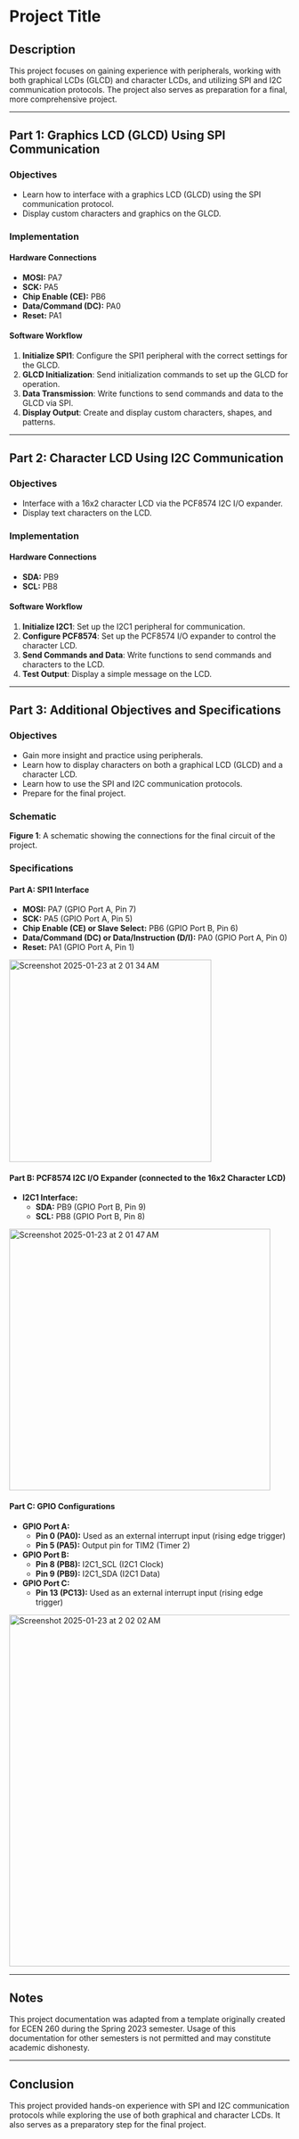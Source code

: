 # Project Title

## Description
This project focuses on gaining experience with peripherals, working with both graphical LCDs (GLCD) and character LCDs, and utilizing SPI and I2C communication protocols. The project also serves as preparation for a final, more comprehensive project.

---

## Part 1: Graphics LCD (GLCD) Using SPI Communication

### Objectives
- Learn how to interface with a graphics LCD (GLCD) using the SPI communication protocol.
- Display custom characters and graphics on the GLCD.

### Implementation
#### Hardware Connections
- **MOSI:** PA7
- **SCK:** PA5
- **Chip Enable (CE):** PB6
- **Data/Command (DC):** PA0
- **Reset:** PA1

#### Software Workflow
1. **Initialize SPI1**: Configure the SPI1 peripheral with the correct settings for the GLCD.
2. **GLCD Initialization**: Send initialization commands to set up the GLCD for operation.
3. **Data Transmission**: Write functions to send commands and data to the GLCD via SPI.
4. **Display Output**: Create and display custom characters, shapes, and patterns.

---

## Part 2: Character LCD Using I2C Communication

### Objectives
- Interface with a 16x2 character LCD via the PCF8574 I2C I/O expander.
- Display text characters on the LCD.

### Implementation
#### Hardware Connections
- **SDA:** PB9
- **SCL:** PB8

#### Software Workflow
1. **Initialize I2C1**: Set up the I2C1 peripheral for communication.
2. **Configure PCF8574**: Set up the PCF8574 I/O expander to control the character LCD.
3. **Send Commands and Data**: Write functions to send commands and characters to the LCD.
4. **Test Output**: Display a simple message on the LCD.

---

## Part 3: Additional Objectives and Specifications

### Objectives
- Gain more insight and practice using peripherals.
- Learn how to display characters on both a graphical LCD (GLCD) and a character LCD.
- Learn how to use the SPI and I2C communication protocols.
- Prepare for the final project.

### Schematic
**Figure 1**: A schematic showing the connections for the final circuit of the project.

### Specifications
#### Part A: SPI1 Interface
- **MOSI:** PA7 (GPIO Port A, Pin 7)
- **SCK:** PA5 (GPIO Port A, Pin 5)
- **Chip Enable (CE) or Slave Select:** PB6 (GPIO Port B, Pin 6)
- **Data/Command (DC) or Data/Instruction (D/I):** PA0 (GPIO Port A, Pin 0)
- **Reset:** PA1 (GPIO Port A, Pin 1)
<img width="363" alt="Screenshot 2025-01-23 at 2 01 34 AM" src="https://github.com/user-attachments/assets/a6827644-fc62-4fcd-bdb7-898d1a3651f6" />


#### Part B: PCF8574 I2C I/O Expander (connected to the 16x2 Character LCD)
- **I2C1 Interface:**
  - **SDA:** PB9 (GPIO Port B, Pin 9)
  - **SCL:** PB8 (GPIO Port B, Pin 8)
<img width="469" alt="Screenshot 2025-01-23 at 2 01 47 AM" src="https://github.com/user-attachments/assets/50bea307-777c-4eb6-9fcf-8c172bb5ef61" />


#### Part C: GPIO Configurations
- **GPIO Port A:**
  - **Pin 0 (PA0):** Used as an external interrupt input (rising edge trigger)
  - **Pin 5 (PA5):** Output pin for TIM2 (Timer 2)
- **GPIO Port B:**
  - **Pin 8 (PB8):** I2C1_SCL (I2C1 Clock)
  - **Pin 9 (PB9):** I2C1_SDA (I2C1 Data)
- **GPIO Port C:**
  - **Pin 13 (PC13):** Used as an external interrupt input (rising edge trigger)

<img width="631" alt="Screenshot 2025-01-23 at 2 02 02 AM" src="https://github.com/user-attachments/assets/25153f9c-2c00-43a0-9a54-7bde130b6d45" />

---

## Notes
This project documentation was adapted from a template originally created for ECEN 260 during the Spring 2023 semester. Usage of this documentation for other semesters is not permitted and may constitute academic dishonesty.

---

## Conclusion
This project provided hands-on experience with SPI and I2C communication protocols while exploring the use of both graphical and character LCDs. It also serves as a preparatory step for the final project.
